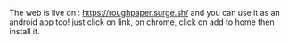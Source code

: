 The web is live on : https://roughpaper.surge.sh/
and you can use it as an android app too!
just click on link, on chrome, click on add to home then install it.

